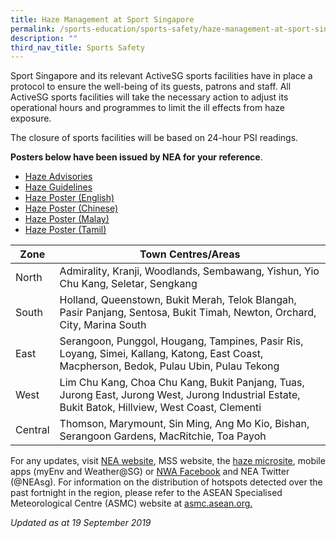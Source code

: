 ```yaml
---
title: Haze Management at Sport Singapore
permalink: /sports-education/sports-safety/haze-management-at-sport-singapore/
description: ""
third_nav_title: Sports Safety
---
```

Sport Singapore and its relevant ActiveSG sports facilities have in place a protocol to ensure the well-being of its guests, patrons and staff. All ActiveSG sports facilities will take the necessary action to adjust its operational hours and programmes to limit the ill effects from haze exposure.

The closure of sports facilities will be based on 24-hour PSI readings.

**Posters below have been issued by NEA for your reference**.
* [Haze Advisories](/files/Sport%20Education/Sport%20Safety/Haze%20Management/haze_advisories_9oct23.pdf)
* [Haze Guidelines](/files/Sport%20Education/Sport%20Safety/Haze%20Management/Haze_Guidelines_1Oct2019_website.pdf)
* [Haze Poster (English)](/files/Sport%20Education/Sport%20Safety/Haze%20Management/PSI_PM_A4_Poster_English_2019_09_16.pdf)
* [Haze Poster (Chinese)](/files/Sport%20Education/Sport%20Safety/Haze%20Management/PSI_PM_A4_Poster_Chinese_2019_09_16.pdf)
* [Haze Poster (Malay)](/files/Sport%20Education/Sport%20Safety/Haze%20Management/PSI_PM_A4_Poster_Malay_2019_09_16.pdf)
* [Haze Poster (Tamil)](/files/Sport%20Education/Sport%20Safety/Haze%20Management/PSI_PM_A4_Poster_Tamil_2019_09_16.pdf)



| Zone | Town Centres/Areas |
| -------- | -------- |
| North     | Admirality, Kranji, Woodlands, Sembawang, Yishun, Yio Chu Kang, Seletar, Sengkang|
| South | Holland, Queenstown, Bukit Merah, Telok Blangah, Pasir Panjang, Sentosa, Bukit Timah, Newton, Orchard, City, Marina South|
| East | Serangoon, Punggol, Hougang, Tampines, Pasir Ris, Loyang, Simei, Kallang, Katong, East Coast, Macpherson, Bedok, Pulau Ubin, Pulau Tekong|
| West | Lim Chu Kang, Choa Chu Kang, Bukit Panjang, Tuas, Jurong East, Jurong West, Jurong Industrial Estate, Bukit Batok, Hillview, West Coast, Clementi |
| Central | Thomson, Marymount, Sin Ming, Ang Mo Kio, Bishan, Serangoon Gardens, MacRitchie, Toa Payoh |

For any updates, visit [NEA website](https://www.nea.gov.sg/), MSS website, the [haze microsite](https://www.haze.gov.sg/), mobile apps (myEnv and Weather@SG) or [NWA Facebook](www.facebook.com/NEASingapore) and NEA Twitter (@NEAsg). For information on the distribution of hotspots detected over the past fortnight in the region, please refer to the ASEAN Specialised Meteorological Centre (ASMC) website at [asmc.asean.org.](http://asmc.asean.org/home/)

*Updated as at 19 September 2019*